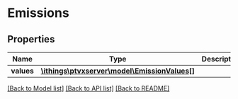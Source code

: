 # Emissions

## Properties
Name | Type | Description | Notes
------------ | ------------- | ------------- | -------------
**values** | [**\ithings\ptvxserver\model\EmissionValues[]**](EmissionValues.md) |  | [optional] 

[[Back to Model list]](../../README.md#documentation-for-models) [[Back to API list]](../../README.md#documentation-for-api-endpoints) [[Back to README]](../../README.md)

